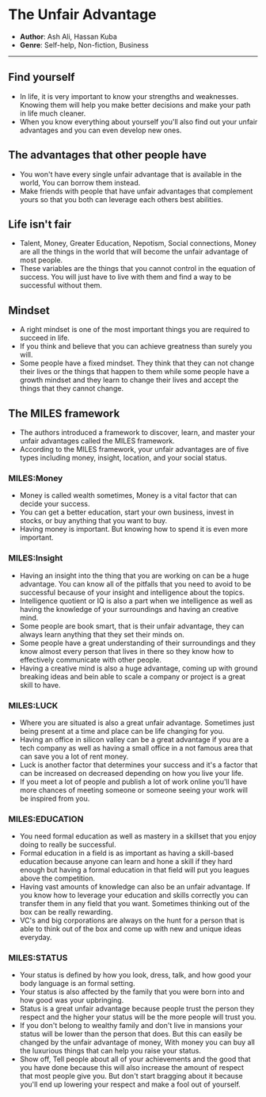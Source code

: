# The Unfair Advantage

- **Author**: Ash Ali, Hassan Kuba
- **Genre**: Self-help, Non-fiction, Business

---

## Find yourself

- In life, it is very important to know your strengths and weaknesses. Knowing them will help you make better decisions and make your path in life much cleaner.
- When you know everything about yourself you'll also find out your unfair advantages and you can even develop new ones.

## The advantages that other people have

- You won't have every single unfair advantage that is available in the world, You can borrow them instead.
- Make friends with people that have unfair advantages that complement yours so that you both can leverage each others best abilities.

## Life isn't fair

- Talent, Money, Greater Education, Nepotism, Social connections, Money are all the things in the world that will become the unfair advantage of most people.
- These variables are the things that you cannot control in the equation of success. You will just have to live with them and find a way to be successful without them.

## Mindset

- A right mindset is one of the most important things you are required to succeed in life.
- If you think and believe that you can achieve greatness than surely you will.
- Some people have a fixed mindset. They think that they can not change their lives or the things that happen to them while some people have a growth mindset and they learn to change their lives and accept the things that they cannot change.

## The MILES framework

- The authors introduced a framework to discover, learn, and master your unfair advantages called the MILES framework.
- According to the MILES framework, your unfair advantages are of five types including money, insight, location, and your social status.

### MILES:Money

- Money is called wealth sometimes, Money is a vital factor that can decide your success.
- You can get a better education, start your own business, invest in stocks, or buy anything that you want to buy.
- Having money is important. But knowing how to spend it is even more important.

### MILES:Insight

- Having an insight into the thing that you are working on can be a huge advantage. You can know all of the pitfalls that you need to avoid to be successful because of your insight and intelligence about the topics.
- Intelligence quotient or IQ is also a part when we intelligence as well as having the knowledge of your surroundings and having an creative mind.
- Some people are book smart, that is their unfair advantage, they can always learn anything that they set their minds on.
- Some people have a great understanding of their surroundings and they know almost every person that lives in there so they know how to effectively communicate with other people.
- Having a creative mind is also a huge advantage, coming up with ground breaking ideas and bein able to scale a company or project is a great skill to have.

### MILES:LUCK

- Where you are situated is also a great unfair advantage. Sometimes just being present at a time and place can be life changing for you.
- Having an office in silicon valley can be a great advantage if you are a tech company as well as having a small office in a not famous area that can save you a lot of rent money.
- Luck is another factor that determines your success and it's a factor that can be increased on decreased depending on how you live your life.
- If you meet a lot of people and publish a lot of work online you'll have more chances of meeting someone or someone seeing your work will be inspired from you.

### MILES:EDUCATION

- You need formal education as well as mastery in a skillset that you enjoy doing to really be successful.
- Formal education in a field is as important as having a skill-based education because anyone can learn and hone a skill if they hard enough but having a formal education in that field will put you leagues above the competition.
- Having vast amounts of knowledge can also be an unfair advantage. If you know how to leverage your education and skills correctly you can transfer them in any field that you want. Sometimes thinking out of the box can be really rewarding.
- VC's and big corporations are always on the hunt for a person that is able to think out of the box and come up with new and unique ideas everyday.

### MILES:STATUS

- Your status is defined by how you look, dress, talk, and how good your body language is an formal setting.
- Your status is also affected by the family that you were born into and how good was your upbringing.
- Status is a great unfair advantage because people trust the person they respect and the higher your status will be the more people will trust you.
- If you don't belong to wealthy family and don't live in mansions your status will be lower than the person that does. But this can easily be changed by the unfair advantage of money, With money you can buy all the luxurious things that can help you raise your status.
- Show off, Tell people about all of your achievements and the good that you have done because this will also increase the amount of respect that most people give you. But don't start bragging about it because you'll end up lowering your respect and make a fool out of yourself.
